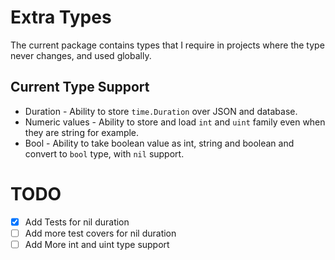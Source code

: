 # Extra Types

The current package contains types that I require in projects where the type never
changes, and used globally.


## Current Type Support

 * Duration - Ability to store `time.Duration` over JSON and database.
 * Numeric values - Ability to store and load `int` and `uint` family even when they are string for example.
 * Bool - Ability to take boolean value as int, string and boolean and convert to `bool` type, with `nil` support.


# TODO
  - [x] Add Tests for nil duration
  - [ ] Add more test covers for nil duration
  - [ ] Add More int and uint type support
